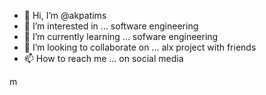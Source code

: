 - 👋 Hi, I’m @akpatims
- 👀 I’m interested in ... software engineering
- 🌱 I’m currently learning ... sofware engineering
- 💞️ I’m looking to collaborate on ... alx project with friends
- 📫 How to reach me ... on social media

<!---
akpatims/akpatims is a ✨ special ✨ repository because its `README.md` (this file) appears on your GitHub profile.
You can click the Preview link to take a look at your changes.
--->
  m
